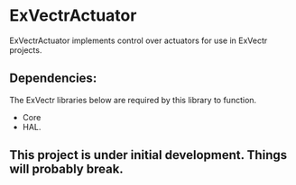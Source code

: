 # ExVectrActuator
ExVectrActuator implements control over actuators for use in ExVectr projects.
## Dependencies:
The ExVectr libraries below are required by this library to function.
- Core 
- HAL.
## **This project is under initial development. Things will probably break.**